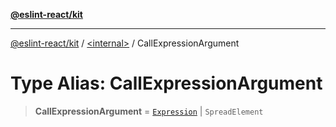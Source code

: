 [**@eslint-react/kit**](../../README.md)

***

[@eslint-react/kit](../../README.md) / [\<internal\>](../README.md) / CallExpressionArgument

# Type Alias: CallExpressionArgument

> **CallExpressionArgument** = [`Expression`](Expression.md) \| `SpreadElement`
